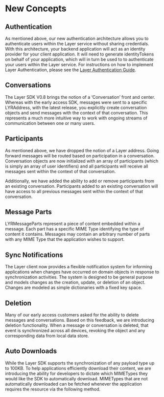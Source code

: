 # New Concepts

## Authentication

As mentioned above, our new authentication architecture allows you to authenticate users within the Layer service without sharing credentials. With this architecture, your backend application will act as an identity provider for your client application. It will need to generate identityTokens on behalf of your application, which will in turn be used to to authenticate your users within the Layer service. For instructions on how to implement Layer Authentication, please see the [Layer Authentication Guide](/docs/resources#authentication-guide).

## Conversations

The Layer SDK V0.8 brings the notion of a ‘Conversation’ front and center. Whereas with the early access SDK, messages were sent to a specific LYRAddress, with the latest release, you explicitly create conversation objects and send messages with the context of that conversation. This represents a much more intuitive way to work with ongoing streams of communication between one or many users.

## Participants

As mentioned above, we have dropped the notion of a Layer address. Going forward messages will be routed based on participation in a conversation. Conversation objects are now initialized with an array of participants (which is simply an array of user identifiers) and all participants will receive all messages sent within the context of that conversation.


Additionally, we have added the ability to add or remove participants from an existing conversation. Participants added to an existing conversation will have access to all previous messages sent within the context of that conversation.

## Message Parts

LYRMessageParts represent a piece of content embedded within a message. Each part has a specific MIME Type identifying the type of content it contains. Messages may contain an arbitrary number of parts with any MIME Type that the application wishes to support.


## Sync Notifications

The Layer client now provides a flexible notification system for informing applications when changes have
occurred on domain objects in response to synchronization activities. The system is designed to be general
purpose and models changes as the creation, update, or deletion of an object. Changes are modeled as simple
dictionaries with a fixed key space.

## Deletion

Many of our early access customers asked for the ability to delete messages and conversations. Based on this feedback, we are introducing deletion functionality. When a message or conversation is deleted, that event is synchronized across all devices, revoking the object and any corresponding data from local data store.



## Auto Downloads

While the Layer SDK supports the synchronization of any payload type up to 100KB.  To help applications efficiently download their content, we are introducing the ability for developers to dictate which MIMETypes they would like the SDK to automatically download. MIMETypes that are not automatically downloaded can be fetched whenever the application requires the resource via the following method.  
